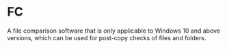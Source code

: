# FC
A file comparison software that is only applicable to Windows 10 and above versions, which can be used for post-copy checks of files and folders.
